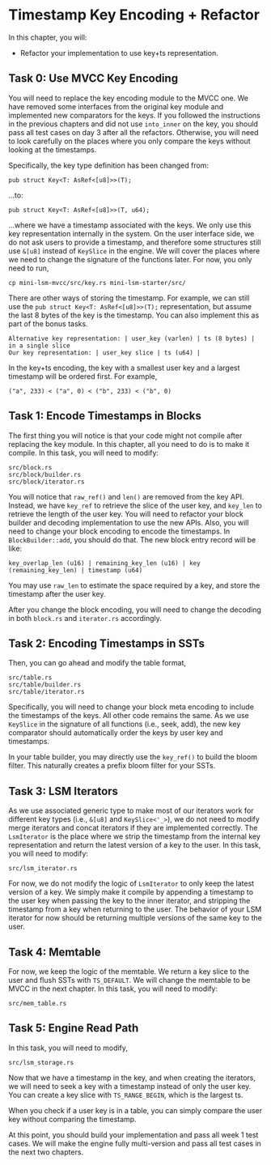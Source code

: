 # Timestamp Key Encoding + Refactor

In this chapter, you will:

* Refactor your implementation to use key+ts representation.

## Task 0: Use MVCC Key Encoding

You will need to replace the key encoding module to the MVCC one. We have removed some interfaces from the original key module and implemented new comparators for the keys. If you followed the instructions in the previous chapters and did not use `into_inner` on the key, you should pass all test cases on day 3 after all the refactors. Otherwise, you will need to look carefully on the places where you only compare the keys without looking at the timestamps.

Specifically, the key type definition has been changed from:

```rust,no_run
pub struct Key<T: AsRef<[u8]>>(T);
```

...to:

```rust,no_run
pub struct Key<T: AsRef<[u8]>>(T, u64);
```

...where we have a timestamp associated with the keys. We only use this key representation internally in the system. On the user interface side, we do not ask users to provide a timestamp, and therefore some structures still use `&[u8]` instead of `KeySlice` in the engine. We will cover the places where we need to change the signature of the functions later. For now, you only need to run,

```
cp mini-lsm-mvcc/src/key.rs mini-lsm-starter/src/
```

There are other ways of storing the timestamp. For example, we can still use the `pub struct Key<T: AsRef<[u8]>>(T);` representation, but assume the last 8 bytes of the key is the timestamp. You can also implement this as part of the bonus tasks.

```plaintext
Alternative key representation: | user_key (varlen) | ts (8 bytes) | in a single slice
Our key representation: | user_key slice | ts (u64) |
```

In the key+ts encoding, the key with a smallest user key and a largest timestamp will be ordered first. For example,

```
("a", 233) < ("a", 0) < ("b", 233) < ("b", 0)
```

## Task 1: Encode Timestamps in Blocks

The first thing you will notice is that your code might not compile after replacing the key module. In this chapter, all you need to do is to make it compile. In this task, you will need to modify:

```
src/block.rs
src/block/builder.rs
src/block/iterator.rs
```

You will notice that `raw_ref()` and `len()` are removed from the key API. Instead, we have `key_ref` to retrieve the slice of the user key, and `key_len` to retrieve the length of the user key. You will need to refactor your block builder and decoding implementation to use the new APIs. Also, you will need to change your block encoding to encode the timestamps. In `BlockBuilder::add`, you should do that. The new block entry record will be like:


```
key_overlap_len (u16) | remaining_key_len (u16) | key (remaining_key_len) | timestamp (u64)
```

You may use `raw_len` to estimate the space required by a key, and store the timestamp after the user key.

After you change the block encoding, you will need to change the decoding in both `block.rs` and `iterator.rs` accordingly.

## Task 2: Encoding Timestamps in SSTs

Then, you can go ahead and modify the table format,

```
src/table.rs
src/table/builder.rs
src/table/iterator.rs
```

Specifically, you will need to change your block meta encoding to include the timestamps of the keys. All other code remains the same. As we use `KeySlice` in the signature of all functions (i.e., seek, add), the new key comparator should automatically order the keys by user key and timestamps.

In your table builder, you may directly use the `key_ref()` to build the bloom filter. This naturally creates a prefix bloom filter for your SSTs.

## Task 3: LSM Iterators

As we use associated generic type to make most of our iterators work for different key types (i.e., `&[u8]` and `KeySlice<'_>`), we do not need to modify merge iterators and concat iterators if they are implemented correctly. The `LsmIterator` is the place where we strip the timestamp from the internal key representation and return the latest version of a key to the user. In this task, you will need to modify:

```
src/lsm_iterator.rs
```

For now, we do not modify the logic of `LsmIterator` to only keep the latest version of a key. We simply make it compile by appending a timestamp to the user key when passing the key to the inner iterator, and stripping the timestamp from a key when returning to the user. The behavior of your LSM iterator for now should be returning multiple versions of the same key to the user.

## Task 4: Memtable

For now, we keep the logic of the memtable. We return a key slice to the user and flush SSTs with `TS_DEFAULT`. We will change the memtable to be MVCC in the next chapter. In this task, you will need to modify:

```
src/mem_table.rs
```

## Task 5: Engine Read Path

In this task, you will need to modify,

```
src/lsm_storage.rs
```

Now that we have a timestamp in the key, and when creating the iterators, we will need to seek a key with a timestamp instead of only the user key. You can create a key slice with `TS_RANGE_BEGIN`, which is the largest ts.

When you check if a user key is in a table, you can simply compare the user key without comparing the timestamp.

At this point, you should build your implementation and pass all week 1 test cases. We will make the engine fully multi-version and pass all test cases in the next two chapters.
